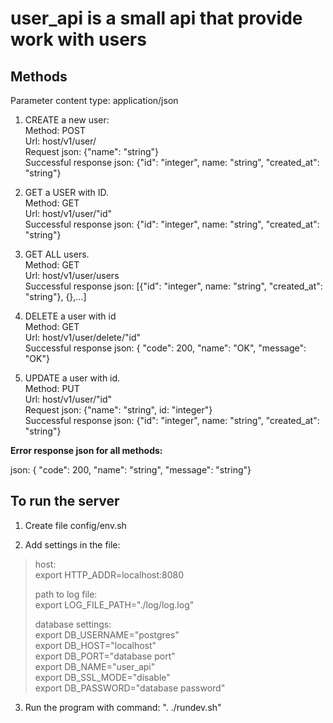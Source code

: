 # user_api is a small api that provide work with users

## Methods

Parameter content type: application/json

1. CREATE a new user:<br>
Method: POST<br>
Url: host/v1/user/<br>
Request json: {"name": "string"}<br>
Successful response json: {"id": "integer", name: "string", "created_at": "string"}<br>

2. GET a USER with ID.<br>
Method: GET<br>
Url: host/v1/user/"id"<br>
Successful response json: {"id": "integer", name: "string", "created_at": "string"}<br>

3. GET ALL users.<br>
Method: GET<br>
Url: host/v1/user/users<br>
Successful response json: [{"id": "integer", name: "string", "created_at": "string"}, {},...]<br>

4. DELETE a user with id<br>
Method: GET<br>
Url: host/v1/user/delete/"id"<br>
Successful response json: { "code": 200, "name": "OK", "message": "OK"}<br>

5. UPDATE a user with id.<br>
Method: PUT<br>
Url: host/v1/user/"id"<br>
Request json: {"name": "string", id: "integer"}<br>
Successful response json: {"id": "integer", name: "string", "created_at": "string"}<br>

**Error response json for all methods:**

json: { "code": 200, "name": "string", "message": "string"}<br>

## To run the server

1. Create file config/env.sh

2. Add settings in the file:

> host:<br>
> export HTTP_ADDR=localhost:8080
>
> path to log file:<br>
> export LOG_FILE_PATH="./log/log.log"
>
> database settings:<br>
> export DB_USERNAME="postgres"<br>
> export DB_HOST="localhost"<br>
> export DB_PORT="database port"<br>
> export DB_NAME="user_api"<br>
> export DB_SSL_MODE="disable"<br>
> export DB_PASSWORD="database password"<br>

3. Run the program with command: ". ./rundev.sh"

